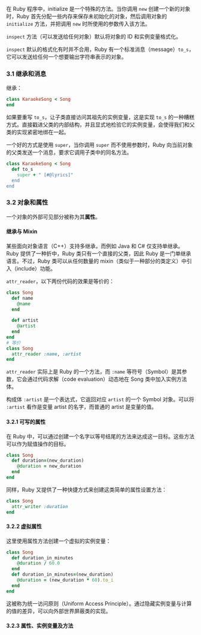 在 Ruby 程序中，initialize 是一个特殊的方法。当你调用 `new` 创建一个新的对象时，Ruby 首先分配一些内存来保存未初始化的对象，然后调用对象的 `initialize` 方法，并把调用 `new` 时所使用的参数传入该方法。

`inspect` 方法（可以发送给任何对象）默认将对象的 ID 和实例变量格式化。

`inspect` 默认的格式化有时并不合用，Ruby 有一个标准消息（message）`to_s`，它可以发送给任何一个想要输出字符串表示的对象。

### 3.1 继承和消息

继承：

```ruby
class KaraokeSong < Song
end
```

如果要重写 `to_s`，让子类直接访问其祖先的实例变量，这是实现 `to_s` 的一种糟糕方式。直接戳进父类的内部结构，并且显式地检验它的实例变量，会使得我们和父类的实现紧密地绑在一起。

一个好的方式是使用 `super`，当你调用 `super` 而不使用参数时，Ruby 向当前对象的父类发送一个消息，要求它调用子类中的同名方法。

```ruby
class KaraokeSong < Song
  def to_s
    super + " [#@lyrics]"
  end
end
```

### 3.2 对象和属性

一个对象的外部可见部分被称为其**属性**。

#### 继承与 Mixin

某些面向对象语言（C++）支持多继承，而例如 Java 和 C# 仅支持单继承。Ruby 提供了一种折中，Ruby 类只有一个直接的父类，因此 Ruby 是一门单继承语言。不过，Ruby 类可以从任何数量的 mixin（类似于一种部分的类定义）中引入（include）功能。

`attr_reader`，以下两份代码的效果是等价的：

```ruby
class Song
  def name
    @name
  end
  
  def artist
    @artist
  end
end
# 等价
class Song
  attr_reader :name, :artist
end
```

`attr_reader` 实际上是 Ruby 的一个方法，而 `:name` 等符号（Symbol）是其参数，它会通过代码求解（code evaluation）动态地在 Song 类中加入实例方法体。

构成体 `:artist` 是一个表达式，它返回对应 `artist` 的一个 Symbol 对象。可以将 `:artist` 看作是变量 artist 的名字，而普通的 artist 是变量的值。

#### 3.2.1 可写的属性

在 Ruby 中，可以通过创建一个名字以等号结尾的方法来达成这一目标。这些方法可以作为赋值操作的目标。

```ruby
class Song
  def duration=(new_duration)
    @duration = new_duration
  end
end
```

同样，Ruby 又提供了一种快捷方式来创建这类简单的属性设置方法：

```ruby
class Song
  attr_writer :duration
end
```

#### 3.2.2 虚拟属性

这里使用属性方法创建一个虚拟的实例变量：

```ruby
class Song
  def duration_in_minutes
    @duration / 60.0
  end
  def duration_in_minutes=(new_duration)
    @duration = (new_duration * 60).to_i
  end
end
```

这被称为统一访问原则（Uniform Access Principle）。通过隐藏实例变量与计算的值的差异，可以向外部世界屏蔽类的实现。

#### 3.2.3 属性、实例变量及方法



